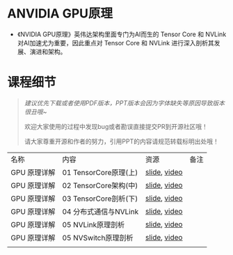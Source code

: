 # ANVIDIA GPU原理

- 《NVIDIA GPU原理》英伟达架构里面专门为AI而生的 Tensor Core 和 NVLink 对AI加速尤为重要，因此重点对 Tensor Core 和 NVLink 进行深入剖析其发展、演进和架构。

# 课程细节

> *建议优先下载或者使用PDF版本，PPT版本会因为字体缺失等原因导致版本很丑哦~*
> 
> 欢迎大家使用的过程中发现bug或者勘误直接提交PR到开源社区哦！
> 
> 请大家尊重开源和作者的努力，引用PPT的内容请规范转载标明出处哦！

|          |                    |                                                                                                     |     |
| -------- | ------------------ | --------------------------------------------------------------------------------------------------- | --- |
| 名称       | 内容                 | 资源                                                                                                  | 备注  |
| GPU 原理详解 | 01 TensorCore原理(上) | [slide](./04_GPUDetail/01.basic_tc.pdf), [video](https://www.bilibili.com/video/BV1aL411a71w/)      |     |
| GPU 原理详解 | 02 TensorCore架构(中) | [slide](./04_GPUDetail/02.history_tc.pdf), [video](https://www.bilibili.com/video/BV1pL41187FH/)    |     |
| GPU 原理详解 | 03 TensorCore剖析(下) | [slide](./04_GPUDetail/03.deep_tc.pdf), [video](https://www.bilibili.com/video/BV1oh4y1J7B4/)       |     |
| GPU 原理详解 | 04 分布式通信与NVLink    | [slide](./04_GPUDetail/04.basic_nvlink.pdf), [video](https://www.bilibili.com/video/BV1cV4y1r7Rz/)  |     |
| GPU 原理详解 | 05 NVLink原理剖析      | [slide](./04_GPUDetail/05.deep_nvlink.pdf), [video](https://www.bilibili.com/video/BV1uP411X7Dr/)   |     |
| GPU 原理详解 | 05 NVSwitch原理剖析    | [slide](./04_GPUDetail/06.deep_nvswitch.pdf), [video](https://www.bilibili.com/video/BV1uM4y1n7qd/) |     |
|          |                    |                                                                                                     |     |